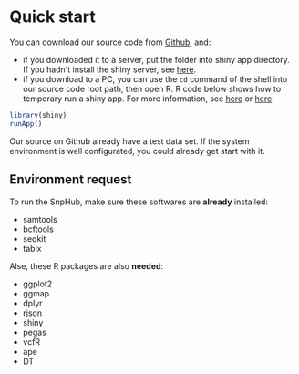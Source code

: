 # Quick start

You can download our source code from [Github](github.com), and:
- if you downloaded it to a server, put the folder into shiny app directory. If you hadn't install the shiny server, see [here](https://www.rstudio.com/products/shiny/shiny-server/).
- if you download to a PC, you can use the `cd` command of the shell into our source code root path, then open R. R code below shows how to temporary run a shiny app. For more information, see [here](https://shiny.rstudio.com/articles/running.html) or [here](https://shiny.rstudio.com/tutorial/written-tutorial/lesson1/).

```R
library(shiny)
runApp()
```

Our source on Github already have a test data set. If the system environment is well configurated, you could already get start with it.

## Environment request

To run the SnpHub, make sure these softwares are **already** installed:
- samtools
- bcftools
- seqkit
- tabix

Alse, these R packages are also **needed**:
- ggplot2
- ggmap
- dplyr
- rjson
- shiny
- pegas
- vcfR
- ape
- DT